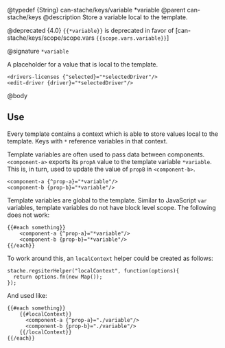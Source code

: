 @typedef {String} can-stache/keys/variable *variable
@parent can-stache/keys
@description Store a variable local to the template.

@deprecated {4.0} `{{*variable}}` is deprecated in favor of [can-stache/keys/scope/scope.vars `{{scope.vars.variable}}`]


@signature `*variable`

A placeholder for a value that is local to the template.

```
<drivers-licenses {^selected}="*selectedDriver"/>
<edit-driver {driver}="*selectedDriver"/>
```

@body

## Use  

Every template contains a context which is able to store values
local to the template. Keys with `*` reference variables in that context.

Template variables are often used to pass data between
components. `<component-a>` exports its `propA` value to the
template variable `*variable`.  This is, in turn, used to update
the value of `propB` in `<component-b>`.

```
<component-a {^prop-a}="*variable"/>
<component-b {prop-b}="*variable"/>
```

Template variables are global to the template. Similar to JavaScript `var`
variables, template variables do not have block level scope.  The following
does not work:

```
{{#each something}}
	<component-a {^prop-a}="*variable"/>
	<component-b {prop-b}="*variable"/>
{{/each}}
```

To work around this, an `localContext` helper could be created as follows:

```
stache.regsiterHelper("localContext", function(options){
  return options.fn(new Map());
});
```

And used like:

```
{{#each something}}
	{{#localContext}}
	  <component-a {^prop-a}="./variable"/>
	  <component-b {prop-b}="./variable"/>
	{{/localContext}}
{{/each}}
```
